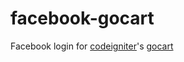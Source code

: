 facebook-gocart
===============

Facebook login for [codeigniter](www.ellislab.com/codeigniter)'s [gocart](www.gocartdv.com)

